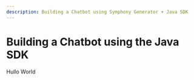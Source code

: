 ```yaml
---
description: Building a Chatbot using Symphony Generator + Java SDK
---
```


# Building a Chatbot using the Java SDK

Hullo World



